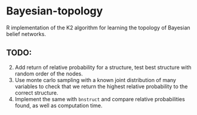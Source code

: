 # Bayesian-topology
R implementation of the K2 algorithm for learning the topology of Bayesian belief networks.

## TODO:
2. Add return of relative probability for a structure, test best structure with
random order of the nodes.
3. Use monte carlo sampling with a known joint distribution of many variables to check that we return the highest relative probability to the correct structure.
5. Implement the same with ``bnstruct`` and compare relative probabilities found,
as well as computation time.

